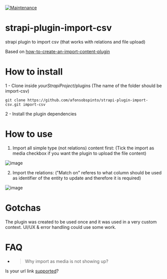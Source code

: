 [![Maintenance](https://img.shields.io/badge/Maintained%3F-no-red.svg)](https://bitbucket.org/lbesson/ansi-colors)


# strapi-plugin-import-csv
strapi plugin to import csv (that works with relations and file upload)

Based on [how-to-create-an-import-content-plugin](https://strapi.io/blog/how-to-create-an-import-content-plugin-part-1-4)


# How to install

1 - Clone inside _yourStrapiProject_/plugins
(The name of the folder should be import-csv)

`git clone https://github.com/afonsobspinto/strapi-plugin-import-csv.git import-csv`

2 - Install the plugin dependencies 

# How to use

1. Import all simple type (not relations) content first:
(Tick the import as media checkbox if you want the plugin to upload the file content)

![image](https://user-images.githubusercontent.com/19196034/123139884-96f35880-d44e-11eb-8249-2c936fe82c66.png)


2. Import the relations:
("Match on" referes to what column should be used as identifier of the entity to update and therefore it is required)

![image](https://user-images.githubusercontent.com/19196034/123140077-cc984180-d44e-11eb-9ad6-0451d47c6279.png)

# Gotchas

The plugin was created to be used once and it was used in a very custom context.
UI/UX & error handling could use some work.

# FAQ

- > Why import as media is not showing up?

Is your url link [supported](https://github.com/afonsobspinto/strapi-plugin-import-csv/blob/3fcc107c21ec1e055ddf1d1aa1e7b7e5181b6023/services/utils/utils.js#L39)?
